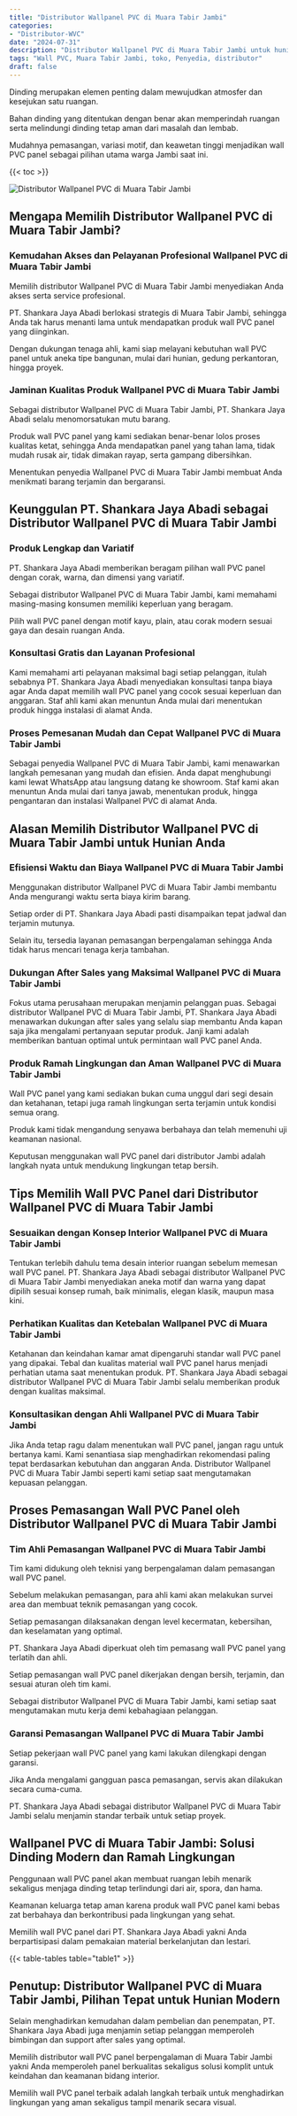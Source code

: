 ```yaml
---
title: "Distributor Wallpanel PVC di Muara Tabir Jambi"
categories: 
- "Distributor-WVC"
date: "2024-07-31"
description: "Distributor Wallpanel PVC di Muara Tabir Jambi untuk hunian, perkantoran, serta gerai. Produk berkualitas, variasi motif, variasi warna elegan, beserta servis pemasangan ditangani oleh teknisi ahli serta jaminan resmi!|Layanan penjualan Wallpanel PVC di Muara Tabir Jambi bagi kebutuhan tempat tinggal, kantor, maupun ritel, beserta panel berkualitas dan instalasi oleh tim berpengalaman serta jaminan resmi.|Pilihan Wallpanel PVC di Muara Tabir Jambi yang andal untuk tempat tinggal, kantor, serta ritel, dengan material berkualitas dan penempatan dikerjakan oleh tim ahli serta garansi resmi.|Distribusi Wallpanel PVC di Muara Tabir Jambi bagi rumah, office, serta gerai, dengan material berkualitas dan penempatan dikerjakan oleh teknisi profesional, disertai dengan jaminan resmi.}"
tags: "Wall PVC, Muara Tabir Jambi, toko, Penyedia, distributor"
draft: false
---
```


Dinding merupakan elemen penting dalam mewujudkan atmosfer dan kesejukan satu ruangan.

Bahan dinding yang ditentukan dengan benar akan memperindah ruangan serta melindungi dinding tetap aman dari masalah dan lembab.

Mudahnya pemasangan, variasi motif, dan keawetan tinggi menjadikan wall PVC panel sebagai pilihan utama warga Jambi saat ini.

{{< toc >}}

![Distributor Wallpanel PVC di Muara Tabir Jambi](/images/Distributor-WVC/Distributor-Wallpanel-PVC-di-Muara-Tabir-Jambi.png)


## Mengapa Memilih Distributor Wallpanel PVC di Muara Tabir Jambi?

### Kemudahan Akses dan Pelayanan Profesional Wallpanel PVC di Muara Tabir Jambi

Memilih distributor Wallpanel PVC di Muara Tabir Jambi menyediakan Anda akses serta service profesional.

PT. Shankara Jaya Abadi berlokasi strategis di Muara Tabir Jambi, sehingga Anda tak harus menanti lama untuk mendapatkan produk wall PVC panel yang diinginkan.

Dengan dukungan tenaga ahli, kami siap melayani kebutuhan wall PVC panel untuk aneka tipe bangunan, mulai dari hunian, gedung perkantoran, hingga proyek.

### Jaminan Kualitas Produk Wallpanel PVC di Muara Tabir Jambi

Sebagai distributor Wallpanel PVC di Muara Tabir Jambi, PT. Shankara Jaya Abadi selalu menomorsatukan mutu barang.

Produk wall PVC panel yang kami sediakan benar-benar lolos proses kualitas ketat, sehingga Anda mendapatkan panel yang tahan lama, tidak mudah rusak air, tidak dimakan rayap, serta gampang dibersihkan.

Menentukan penyedia Wallpanel PVC di Muara Tabir Jambi membuat Anda menikmati barang terjamin dan bergaransi.

## Keunggulan PT. Shankara Jaya Abadi sebagai Distributor Wallpanel PVC di Muara Tabir Jambi

### Produk Lengkap dan Variatif

PT. Shankara Jaya Abadi memberikan beragam pilihan wall PVC panel dengan corak, warna, dan dimensi yang variatif.

Sebagai distributor Wallpanel PVC di Muara Tabir Jambi, kami memahami masing-masing konsumen memiliki keperluan yang beragam.

Pilih wall PVC panel dengan motif kayu, plain, atau corak modern sesuai gaya dan desain ruangan Anda.

### Konsultasi Gratis dan Layanan Profesional

Kami memahami arti pelayanan maksimal bagi setiap pelanggan, itulah sebabnya PT. Shankara Jaya Abadi menyediakan konsultasi tanpa biaya agar Anda dapat memilih wall PVC panel yang cocok sesuai keperluan dan anggaran. Staf ahli kami akan menuntun Anda mulai dari menentukan produk hingga instalasi di alamat Anda.

### Proses Pemesanan Mudah dan Cepat Wallpanel PVC di Muara Tabir Jambi

Sebagai penyedia Wallpanel PVC di Muara Tabir Jambi, kami menawarkan langkah pemesanan yang mudah dan efisien. Anda dapat menghubungi kami lewat WhatsApp atau langsung datang ke showroom. Staf kami akan menuntun Anda mulai dari tanya jawab, menentukan produk, hingga pengantaran dan instalasi Wallpanel PVC di alamat Anda.

## Alasan Memilih Distributor Wallpanel PVC di Muara Tabir Jambi untuk Hunian Anda

### Efisiensi Waktu dan Biaya Wallpanel PVC di Muara Tabir Jambi

Menggunakan distributor Wallpanel PVC di Muara Tabir Jambi membantu Anda mengurangi waktu serta biaya kirim barang.

Setiap order di PT. Shankara Jaya Abadi pasti disampaikan tepat jadwal dan terjamin mutunya.

Selain itu, tersedia layanan pemasangan berpengalaman sehingga Anda tidak harus mencari tenaga kerja tambahan.

### Dukungan After Sales yang Maksimal Wallpanel PVC di Muara Tabir Jambi

Fokus utama perusahaan merupakan menjamin pelanggan puas. Sebagai distributor Wallpanel PVC di Muara Tabir Jambi, PT. Shankara Jaya Abadi menawarkan dukungan after sales yang selalu siap membantu Anda kapan saja jika mengalami pertanyaan seputar produk. Janji kami adalah memberikan bantuan optimal untuk permintaan wall PVC panel Anda.

### Produk Ramah Lingkungan dan Aman Wallpanel PVC di Muara Tabir Jambi

Wall PVC panel yang kami sediakan bukan cuma unggul dari segi desain dan ketahanan, tetapi juga ramah lingkungan serta terjamin untuk kondisi semua orang.

Produk kami tidak mengandung senyawa berbahaya dan telah memenuhi uji keamanan nasional.

Keputusan menggunakan wall PVC panel dari distributor Jambi adalah langkah nyata untuk mendukung lingkungan tetap bersih.

## Tips Memilih Wall PVC Panel dari Distributor Wallpanel PVC di Muara Tabir Jambi

### Sesuaikan dengan Konsep Interior Wallpanel PVC di Muara Tabir Jambi

Tentukan terlebih dahulu tema desain interior ruangan sebelum memesan wall PVC panel. PT. Shankara Jaya Abadi sebagai distributor Wallpanel PVC di Muara Tabir Jambi menyediakan aneka motif dan warna yang dapat dipilih sesuai konsep rumah, baik minimalis, elegan klasik, maupun masa kini.

### Perhatikan Kualitas dan Ketebalan Wallpanel PVC di Muara Tabir Jambi

Ketahanan dan keindahan kamar amat dipengaruhi standar wall PVC panel yang dipakai. Tebal dan kualitas material wall PVC panel harus menjadi perhatian utama saat menentukan produk. PT. Shankara Jaya Abadi sebagai distributor Wallpanel PVC di Muara Tabir Jambi selalu memberikan produk dengan kualitas maksimal.

### Konsultasikan dengan Ahli Wallpanel PVC di Muara Tabir Jambi

Jika Anda tetap ragu dalam menentukan wall PVC panel, jangan ragu untuk bertanya kami. Kami senantiasa siap menghadirkan rekomendasi paling tepat berdasarkan kebutuhan dan anggaran Anda. Distributor Wallpanel PVC di Muara Tabir Jambi seperti kami setiap saat mengutamakan kepuasan pelanggan.

## Proses Pemasangan Wall PVC Panel oleh Distributor Wallpanel PVC di Muara Tabir Jambi

### Tim Ahli Pemasangan Wallpanel PVC di Muara Tabir Jambi

Tim kami didukung oleh teknisi yang berpengalaman dalam pemasangan wall PVC panel.

Sebelum melakukan pemasangan, para ahli kami akan melakukan survei area dan membuat teknik pemasangan yang cocok.

Setiap pemasangan dilaksanakan dengan level kecermatan, kebersihan, dan keselamatan yang optimal.

PT. Shankara Jaya Abadi diperkuat oleh tim pemasang wall PVC panel yang terlatih dan ahli.

Setiap pemasangan wall PVC panel dikerjakan dengan bersih, terjamin, dan sesuai aturan oleh tim kami.

Sebagai distributor Wallpanel PVC di Muara Tabir Jambi, kami setiap saat mengutamakan mutu kerja demi kebahagiaan pelanggan.

### Garansi Pemasangan Wallpanel PVC di Muara Tabir Jambi

Setiap pekerjaan wall PVC panel yang kami lakukan dilengkapi dengan garansi.

Jika Anda mengalami gangguan pasca pemasangan, servis akan dilakukan secara cuma-cuma.

PT. Shankara Jaya Abadi sebagai distributor Wallpanel PVC di Muara Tabir Jambi selalu menjamin standar terbaik untuk setiap proyek.

## Wallpanel PVC di Muara Tabir Jambi: Solusi Dinding Modern dan Ramah Lingkungan

Penggunaan wall PVC panel akan membuat ruangan lebih menarik sekaligus menjaga dinding tetap terlindungi dari air, spora, dan hama.

Keamanan keluarga tetap aman karena produk wall PVC panel kami bebas zat berbahaya dan berkontribusi pada lingkungan yang sehat.

Memilih wall PVC panel dari PT. Shankara Jaya Abadi yakni Anda berpartisipasi dalam pemakaian material berkelanjutan dan lestari.

{{< table-tables table="table1" >}}

## Penutup: Distributor Wallpanel PVC di Muara Tabir Jambi, Pilihan Tepat untuk Hunian Modern

Selain menghadirkan kemudahan dalam pembelian dan penempatan, PT. Shankara Jaya Abadi juga menjamin setiap pelanggan memperoleh bimbingan dan support after sales yang optimal.

Memilih distributor wall PVC panel berpengalaman di Muara Tabir Jambi yakni Anda memperoleh panel berkualitas sekaligus solusi komplit untuk keindahan dan keamanan bidang interior.

Memilih wall PVC panel terbaik adalah langkah terbaik untuk menghadirkan lingkungan yang aman sekaligus tampil menarik secara visual.
